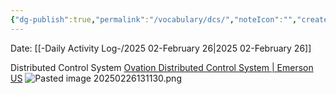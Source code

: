```yaml
---
{"dg-publish":true,"permalink":"/vocabulary/dcs/","noteIcon":"","created":"2025-02-26T13:12:13.161-06:00"}
---
```


Date: [[-Daily Activity Log-/2025 02-February 26\|2025 02-February 26]]

Distributed Control System
[Ovation Distributed Control System | Emerson US](https://www.emerson.com/en-us/automation/control-and-safety-systems/distributed-control-systems-dcs/ovation-distributed-control-system)
![Pasted image 20250226131130.png](/img/user/Pasted%20image%2020250226131130.png)